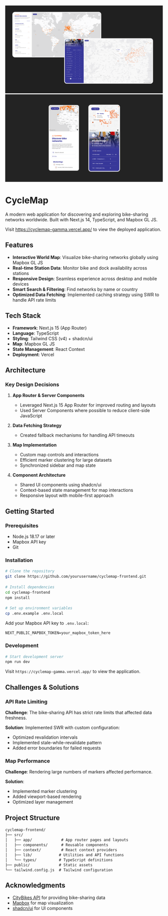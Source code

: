 ![Banner](./public/Banner%20Desktop.png)
![Banner](./public/Banner%20Mobile.png)

# CycleMap

A modern web application for discovering and exploring bike-sharing networks worldwide. Built with Next.js 14, TypeScript, and Mapbox GL JS.

Visit https://cyclemap-gamma.vercel.app/ to view the deployed application.

## Features

- **Interactive World Map**: Visualize bike-sharing networks globally using Mapbox GL JS
- **Real-time Station Data**: Monitor bike and dock availability across stations
- **Responsive Design**: Seamless experience across desktop and mobile devices
- **Smart Search & Filtering**: Find networks by name or country
- **Optimized Data Fetching**: Implemented caching strategy using SWR to handle API rate limits

## Tech Stack

- **Framework**: Next.js 15 (App Router)
- **Language**: TypeScript
- **Styling**: Tailwind CSS (v4) + shadcn/ui 
- **Map**: Mapbox GL JS
- **State Management**: React Context
- **Deployment**: Vercel

## Architecture

### Key Design Decisions

1. **App Router & Server Components**

   - Leveraged Next.js 15 App Router for improved routing and layouts
   - Used Server Components where possible to reduce client-side JavaScript

2. **Data Fetching Strategy**

   - Created fallback mechanisms for handling API timeouts

3. **Map Implementation**

   - Custom map controls and interactions
   - Efficient marker clustering for large datasets
   - Synchronized sidebar and map state

4. **Component Architecture**
   - Shared UI components using shadcn/ui
   - Context-based state management for map interactions
   - Responsive layout with mobile-first approach

## Getting Started

### Prerequisites

- Node.js 18.17 or later
- Mapbox API key
- Git

### Installation

```bash
# Clone the repository
git clone https://github.com/yourusername/cyclemap-frontend.git

# Install dependencies
cd cyclemap-frontend
npm install

# Set up environment variables
cp .env.example .env.local
```

Add your Mapbox API key to `.env.local`:

```env
NEXT_PUBLIC_MAPBOX_TOKEN=your_mapbox_token_here
```

### Development

```bash
# Start development server
npm run dev
```

Visit `https://cyclemap-gamma.vercel.app/` to view the application.

## Challenges & Solutions

### API Rate Limiting

**Challenge**: The bike-sharing API has strict rate limits that affected data freshness.

**Solution**: Implemented SWR with custom configuration:

- Optimized revalidation intervals
- Implemented stale-while-revalidate pattern
- Added error boundaries for failed requests

### Map Performance

**Challenge**: Rendering large numbers of markers affected performance.

**Solution**:

- Implemented marker clustering
- Added viewport-based rendering
- Optimized layer management

## Project Structure

```
cyclemap-frontend/
├── src/
│   ├── app/             # App router pages and layouts
│   ├── components/      # Reusable components
│   ├── context/         # React context providers
│   ├── lib/            # Utilities and API functions
│   └── types/          # TypeScript definitions
├── public/             # Static assets
└── tailwind.config.js  # Tailwind configuration
```

## Acknowledgments

- [CityBikes API](https://api.citybik.es/v2/) for providing bike-sharing data
- [Mapbox](https://www.mapbox.com/) for map visualization
- [shadcn/ui](https://ui.shadcn.com/) for UI components

